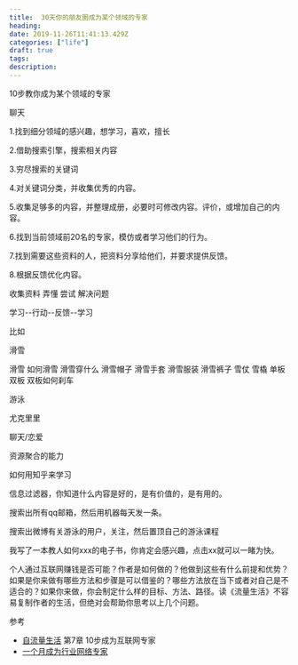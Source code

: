 ```yaml
---
title:  30天你的朋友圈成为某个领域的专家
heading: 
date: 2019-11-26T11:41:13.429Z
categories: ["life"]
draft: true
tags: 
description: 
---
```


10步教你成为某个领域的专家

聊天

1.找到细分领域的感兴趣，想学习，喜欢，擅长

2.借助搜索引擎，搜索相关内容

3.穷尽搜索的关键词

4.对关键词分类，并收集优秀的内容。

5.收集足够多的内容，并整理成册，必要时可修改内容。评价，或增加自己的内容。

6.找到当前领域前20名的专家，模仿或者学习他们的行为。

7.找到需要这些资料的人，把资料分享给他们，并要求提供反馈。

8.根据反馈优化内容。

收集资料
弄懂
尝试
解决问题

学习--行动--反馈--学习

比如

滑雪

滑雪
如何滑雪
滑雪穿什么
滑雪帽子
滑雪手套
滑雪服装
滑雪裤子
雪仗
雪橇
单板
双板
双板如何刹车

游泳

尤克里里

聊天/恋爱

资源聚合的能力

如何用知乎来学习

信息过滤器，你知道什么内容是好的，是有价值的，是有用的。


搜索出所有qq邮箱，然后用机器每天发一条。

搜索出微博有关游泳的用户，关注，然后置顶自己的游泳课程

我写了一本教人如何xxx的电子书，你肯定会感兴趣，点击xx就可以一睹为快。


个人通过互联网赚钱是否可能？作者是如何做的？他做到这些有什么前提和优势？如果是你来做有哪些方法和步骤是可以借鉴的？哪些方法放在当下或者对自己是不适合的？如果你来做，你会制定什么样的目标、方法、路径。读《流量生活》不容易复制作者的生活，但绝对会帮助你思考以上几个问题。


参考   

- [自流量生活](https://union-click.jd.com/jdc?e=&p=AyIGZRtYFAcXBFIZWR0yEgRQGlIWABA3EUQDS10iXhBeGlcJDBkNXg9JHU4YDk5ER1xOGRNLGEEcVV8BXURFUFdfC0RVU1JRUy1OVxUBFwZcGFkXMmdiIRshdQRvZw5lLkVVaQ8zEzx0A3ILWStaJQITBlUdUxwCGw5lK1sSMkBpja3tzaejG4Gx1MCKhTdUK1sRBBcBUhNYEgoQB1crXBULIkUJQwZBBRcDO0drJTIRN2UrWyUBIkU7G1wRBEEAURNYEwcWAgEZD0YAEAJSGVIVBkFUVx9cFQMiBVQaXxw%3D) 第7章 10步成为互联网专家
- [一个月成为行业网络专家](https://mp.weixin.qq.com/s/EwonnH3tcAezJAEFMdOjSw)


